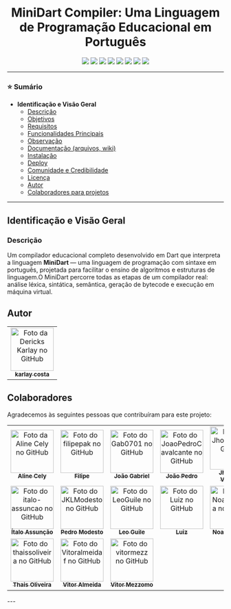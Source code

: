 

<h1 align="center" id="topo">
  MiniDart Compiler: Uma Linguagem de Programação Educacional em Português
</h1>

<p align="center">
<!-- Badges de Linguagens -->
<img src="https://img.shields.io/static/v1?label=linguagem&message=Dart&color=blue&style=for-the-badge&logo=dart" />
<img src="https://img.shields.io/static/v1?label=linguagem&message=HTML&color=orange&style=for-the-badge&logo=html5" />
<img src="https://img.shields.io/static/v1?label=linguagem&message=CSS&color=blueviolet&style=for-the-badge&logo=css3" />
<img src="https://img.shields.io/static/v1?label=linguagem&message=JavaScript&color=yellow&style=for-the-badge&logo=javascript&logoColor=black" />

  <img src="https://img.shields.io/static/v1?label=versao&message=1.6.0&color=brightgreen&style=for-the-badge" />
  <img src="https://img.shields.io/static/v1?label=licenca&message=MIT&color=green&style=for-the-badge" />
  <img src="https://img.shields.io/static/v1?label=status&message=estavel&color=success&style=for-the-badge" />
  <img src="https://img.shields.io/static/v1?label=educacional&message=compiladores&color=purple&style=for-the-badge" />
</p>

---

<!-- Sumário -->
<h3>⭐ Sumário</h3>
<ul>
  <!-- Identificação e Visão Geral -->
  <li>
    <strong>Identificação e Visão Geral</strong>
    <ul>
      <li><a href="#titulo-e-descricao">Descrição</a></li>
      <li><a href="#objetivos">Objetivos</a></li>
      <li><a href="#requisitos">Requisitos</a></li>
      <li><a href="#funcionalidades-principais"> Funcionalidades Principais</a></li>
      <li><a href="#observacao"> Observação</a></li>
      <li><a href="#documentacao-arquivos-wiki">Documentação (arquivos, wiki)</a></li>
      <li><a href="#instalacao">Instalação</a></li>
      <li><a href="#deploy">Deploy</a></li>
      <li><a href="#comunidade-e-credibilidade">Comunidade e Credibilidade</a></li>
      <li><a href="#licenca">Licença</a></li>
      <li><a href="#autor">Autor</a></li>
      <li><a href="#colaboradores">Colaboradores para projetos</a></li>
    </ul>
  </li>
</ul>


---

<h2 id="identificacao-e-visao-geral">Identificação e Visão Geral</h2>

<h3 id="titulo-e-descricao">Descrição</h3>

<p>
  Um compilador educacional completo desenvolvido em Dart que interpreta a linguagem  <b> MiniDart </b>  — uma linguagem de programação com sintaxe em português, projetada para facilitar o ensino de algoritmos e estruturas de linguagem.O MiniDart percorre todas as etapas de um compilador real: análise léxica, sintática, semântica, geração de bytecode e execução em máquina virtual.
</p>


<h2 id="autor">Autor</h2>
 
<table>
  <tr>
    <td align="center">
      <a href="https://github.com/karlaycosta" title="Aline Cely">
        <img src="https://github.com/karlaycosta.png" width="100px" alt="Foto da Dericks Karlay no GitHub" /><br />
        <sub><b>karlay costa</b></sub>
      </a>
    </td>
</table>

<h2 id="colaboradores">Colaboradores</h2>
<p>Agradecemos às seguintes pessoas que contribuíram para este projeto:</p>

<table>
  <tr>
    <td align="center">
      <a href="https://github.com/AlineCely" title="Aline Cely">
        <img src="https://github.com/AlineCely.png" width="100px" alt="Foto da Aline Cely no GitHub" /><br />
        <sub><b>Aline Cely</b></sub>
      </a>
    </td>
    <td align="center">
      <a href="https://github.com/filipepak" title="Filipe">
        <img src="https://github.com/filipepak.png" width="100px" alt="Foto do filipepak no GitHub" /><br />
        <sub><b>Filipe</b></sub>
      </a>
    </td>
    <td align="center">
      <a href="https://github.com/Gab0701" title="João Gabriel">
        <img src="https://github.com/Gab0701.png" width="100px" alt="Foto do Gab0701 no GitHub" /><br />
        <sub><b>João Gabriel</b></sub>
      </a>
    </td>
    <td align="center">
      <a href="https://github.com/JoaoPedroCavalcante" title="João Pedro">
        <img src="https://github.com/JoaoPedroCavalcante.png" width="100px" alt="Foto do JoaoPedroCavalcante no GitHub" /><br />
        <sub><b>João Pedro</b></sub>
      </a>
    </td>
    <td align="center">
      <a href="https://github.com/Jhonefer" title="Jhonefer Vinicius">
        <img src="https://github.com/jhony996358.png" width="100px" alt="Foto do Jhonefer no GitHub" /><br />
        <sub><b>Jhonefer Vinicius</b></sub>
      </a>
    </td>
    <td align="center">
      <a href="https://github.com/Igormachado90" title="Igor Machado">
        <img src="https://github.com/Igormachado90.png" width="100px" alt="Foto do Igormachado90 no GitHub" /><br />
        <sub><b>Igor Machado</b></sub>
      </a>
    </td>
  </tr>
  <tr>
    <td align="center">
      <a href="https://github.com/italo-assuncao" title="Ítalo Assunção">
        <img src="https://github.com/italo-assuncao.png" width="100px" alt="Foto do italo-assuncao no GitHub" /><br />
        <sub><b>Ítalo Assunção</b></sub>
      </a>
    </td>
    <td align="center">
      <a href="https://github.com/JKLModesto" title="Pedro Modesto">
        <img src="https://github.com/JKLModesto.png" width="100px" alt="Foto do JKLModesto no GitHub" /><br />
        <sub><b>Pedro Modesto</b></sub>
      </a>
    </td>
    <td align="center">
      <a href="https://github.com/LeoGuile" title="Leo Guile">
        <img src="https://github.com/LeoGuile.png" width="100px" alt="Foto do LeoGuile no GitHub" /><br />
        <sub><b>Leo Guile</b></sub>
      </a>
    </td>
    <td align="center">
      <a href="https://github.com/Luitinho147" title="Luiz">
        <img src="https://github.com/Luitinho147.png" width="100px" alt="Foto do Luiz no GitHub" /><br />
        <sub><b>Luiz</b></sub>
      </a>
    </td>
    <td align="center">
      <a href="https://github.com/NoanMoreira" title="Noan Moreira">
        <img src="https://github.com/NoanMoreira.png" width="100px" alt="Foto do NoanMoreira no GitHub" /><br />
        <sub><b>Noan Moreira</b></sub>
      </a>
    </td>
    <td align="center">
      <a href="https://github.com/StellaKarolinaNunes" title="Stella Karolina">
        <img src="https://github.com/StellaKarolinaNunes.png" width="100px" alt="Foto do StellaKarolinaNunes no GitHub" /><br />
        <sub><b>Stella Karolina</b></sub>
      </a>
    </td>
  </tr>
  <tr>
    <td align="center">
      <a href="https://github.com/thaissoliveira" title="Thais Oliveira">
        <img src="https://github.com/thaissoliveira.png" width="100px" alt="Foto do thaissoliveira no GitHub" /><br />
        <sub><b>Thais Oliveira</b></sub>
      </a>
    </td>
    <td align="center">
      <a href="https://github.com/Vitoralmeidaf" title="Vitor Almeida">
        <img src="https://github.com/Vitoralmeidaf.png" width="100px" alt="Foto do Vitoralmeidaf no GitHub" /><br />
        <sub><b>Vitor Almeida</b></sub>
      </a>
    </td>
    <td align="center">
      <a href="https://github.com/vitormezz" title="Vitor Mezzomo">
        <img src="https://github.com/vitormezz.png" width="100px" alt="Foto do vitormezz no GitHub" /><br />
        <sub><b>Vitor Mezzomo</b></sub>
      </a>
    </td>
    <td colspan="3"></td>
  </tr>
</table>
---




